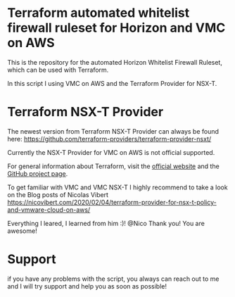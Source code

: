 # Terraform automated whitelist firewall ruleset for Horizon and VMC on AWS

This is the repository for the automated Horizon Whitelist Firewall Ruleset, which can be used with
Terraform.

In this script I using VMC on AWS and the Terraform Provider for NSX-T.

# Terraform NSX-T Provider
The newest version from Terraform NSX-T Provider can always be found here: https://github.com/terraform-providers/terraform-provider-nsxt/

Currently the NSX-T Provider for VMC on AWS is not official supported.

For general information about Terraform, visit the [official
website][tf-website] and the [GitHub project page][tf-github].

[tf-website]: https://terraform.io/
[tf-github]: https://github.com/hashicorp/terraform

To get familiar with VMC and VMC NSX-T I highly recommend to take a look on the Blog posts of Nicolas Vibert
https://nicovibert.com/2020/02/04/terraform-provider-for-nsx-t-policy-and-vmware-cloud-on-aws/

Everything I leared, I learned from him :)! @Nico Thank you! You are awesome!

# Support

if you have any problems with the script, you always can reach out to me and I will try support and help you as soon as possible!
